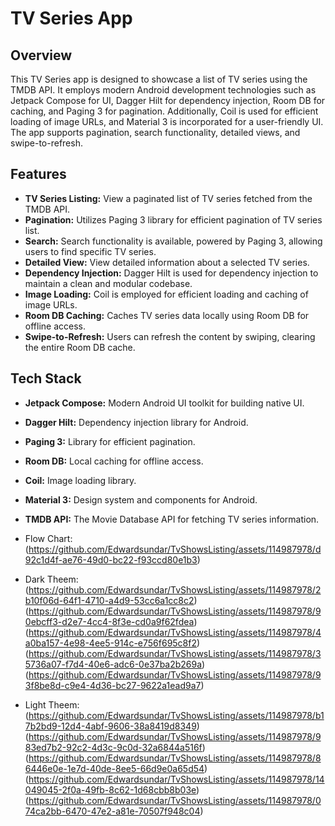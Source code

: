 
# TV Series App

## Overview

This TV Series app is designed to showcase a list of TV series using the TMDB API. It employs modern Android development 
technologies such as Jetpack Compose for UI, Dagger Hilt for dependency injection, Room DB for caching, and Paging 3 for pagination.
Additionally, Coil is used for efficient loading of image URLs, and Material 3 is incorporated for a user-friendly UI. The app supports pagination, 
search functionality, detailed views, and swipe-to-refresh.

## Features

- **TV Series Listing:** View a paginated list of TV series fetched from the TMDB API.
- **Pagination:** Utilizes Paging 3 library for efficient pagination of TV series list.
- **Search:** Search functionality is available, powered by Paging 3, allowing users to find specific TV series.
- **Detailed View:** View detailed information about a selected TV series.
- **Dependency Injection:** Dagger Hilt is used for dependency injection to maintain a clean and modular codebase.
- **Image Loading:** Coil is employed for efficient loading and caching of image URLs.
- **Room DB Caching:** Caches TV series data locally using Room DB for offline access.
- **Swipe-to-Refresh:** Users can refresh the content by swiping, clearing the entire Room DB cache.

## Tech Stack

- **Jetpack Compose:** Modern Android UI toolkit for building native UI.
- **Dagger Hilt:** Dependency injection library for Android.
- **Paging 3:** Library for efficient pagination.
- **Room DB:** Local caching for offline access.
- **Coil:** Image loading library.
- **Material 3:** Design system and components for Android.
- **TMDB API:** The Movie Database API for fetching TV series information.
- Flow Chart:
(https://github.com/Edwardsundar/TvShowsListing/assets/114987978/d92c1d4f-ae76-49d0-bc22-f93ccd80e1b3)

- Dark Theem:
(https://github.com/Edwardsundar/TvShowsListing/assets/114987978/2b10f06d-64f1-4710-a4d9-53cc6a1cc8c2)
(https://github.com/Edwardsundar/TvShowsListing/assets/114987978/90ebcff3-d2e7-4cc4-8f3e-cd0a9f62fdea)
(https://github.com/Edwardsundar/TvShowsListing/assets/114987978/4a0ba157-4e98-4ee5-914c-e756f695c8f2)
(https://github.com/Edwardsundar/TvShowsListing/assets/114987978/35736a07-f7d4-40e6-adc6-0e37ba2b269a)
(https://github.com/Edwardsundar/TvShowsListing/assets/114987978/93f8be8d-c9e4-4d36-bc27-9622a1ead9a7)

- Light Theem:
(https://github.com/Edwardsundar/TvShowsListing/assets/114987978/b17b2bd9-12d4-4abf-9606-38a8419d8349)
(https://github.com/Edwardsundar/TvShowsListing/assets/114987978/983ed7b2-92c2-4d3c-9c0d-32a6844a516f)
(https://github.com/Edwardsundar/TvShowsListing/assets/114987978/86446e0e-1e7d-40de-8ee5-66d9e0a65d54)
(https://github.com/Edwardsundar/TvShowsListing/assets/114987978/14049045-2f0a-49fb-8c62-1d68cbb8b03e)
(https://github.com/Edwardsundar/TvShowsListing/assets/114987978/074ca2bb-6470-47e2-a81e-70507f948c04)



